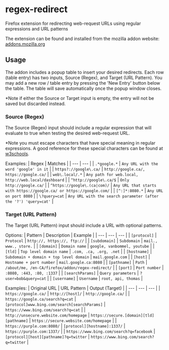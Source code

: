 # regex-redirect
Firefox extension for redirecting web-request URLs using regular expressions and URL patterns

The extension can be found and installed from the mozilla addon website: [addons.mozilla.org](https://addons.mozilla.org/en-CA/firefox/addon/regex-redirect/)

## Usage
The addon includes a popup table to insert your desired redirects. 
Each row (table entry) has two inputs, Source (Regex), and Target (URL Pattern).
You may add a new row / table entry by pressing the 'New Entry' button below the table.
The table will save automatically once the popup window closes.

*Note if either the Source or Target input is empty, the entry will not be saved but discarded instead.

### Source (Regex)
The Source (Regex) input should include a regular expression that will evaluate to true when testing the desired web-request URL.

*Note you must escape characters that have special meaning in regular expressions. A good reference for these special characters can be found at [w3schools](https://www.w3schools.com/jsref/jsref_obj_regexp.asp).

Examples:
| Regex                        | Matches                                                              |
| ---                          | ---                                                                  |
| `.*google.*`                 | `Any URL with the word 'google' in it`                               |
| `https?://google\.ca/`       | `http://google.ca/, https://google.ca/`                              |
| `web\.local/.*`              | `Any path for web.local, http://web.local/dashboard`                 |
| `^http://google\.ca/$`       | `Only http://google.ca/`                                             |
| `^https://google\.(ca|com)/` | `Any URL that starts with https://google.ca/ or https://google.com/` |
| `[^:]*:8080.*`               | `Any URL on port 8080`                                               |
| `\?query=cat`                | `Any URL with the search parameter (after the '?') 'query=cat'`      |

### Target (URL Pattern)
The Target (URL Pattern) input should include a URL with optional patterns.

Options:
| Pattern          | Description                             | Example                                           |
| ---              | ---                                     | ---                                               |
| `[protocol]`     | `Protocol`                              | `http://, https://, ftp://`                       |
| `[subdomain]`    | `Subdomain`                             | `mail., www., store.`                             |
| `[domain]`       | `Domain name`                           | `google, vanbommel, youtube`                      |
| `[tld]`          | `Top level domain name`                 | `.com, .ca, .org, .net`                           |
| `[hostname]`     | `Subdomain + domain + top level domain` | `mail.google.com`                                 |
| `[host]`         | `Hostname + port number`                | `mail.google.ca:8080`                             |
| `[pathname]`     | `Path`                                  | `/about/me, /en-CA/firefox/addon/regex-redirect/` |
| `[port]`         | `Port number`                           | `:8080, :443, :80, :1337`                         |
| `[searchParams]` | `Query parameters`                      | `?user=bob&query=cat`                             |
| `[username]`     | `Username`                              | `root, api, thomas`                               |

Examples:
| Original URL                             | URL Pattern                                   | Output (Target)                         |
| ---                                      | ---                                           | ---                                     |
| `https://google.ca/`                     | `http://[host]/`                              | `http://google.ca/`                     |
| `https://google.ca/search?q=cat`         | `[protocol]www.bing.com/search[searchParams]` | `https://www.bing.com/search?q=cat`     |
| `http://unsecure.website.com/homepage`   | `https://secure.[domain][tld][pathname]`      | `https://secure.website.com/homepage`   |
| `https://purple.com:8080/`               | `[protocol][hostname]:1337/`                  | `https://purple.com:1337/`              |
| `https://www.bing.com/search?q=facebook` | `[protocol][host][pathname]?q=twitter`        | `https://www.bing.com/search?q=twitter` |
